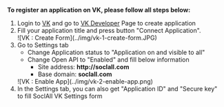__To register an application on VK, please follow all steps below:__

1. Login to [VK](http://vk.com/) and go to [VK Developer](http://vk.com/editapp?act=create) Page to create application
2. Fill your application title and press button "Connect Application".
    <div class="soclall-br"></div>
    ![VK : Create Form](../img/vk-1-create-form.JPG)
    <div class="soclall-br"></div>
3. Go to Settings tab
    * Change Application status to "Application on and visible to all"
    * Change Open API to "Enabled" and fill below information
        - Site address: __http://soclall.com__
        - Base domain: __soclall.com__
    <div class="soclall-br"></div>
    ![VK : Enable App](../img/vk-2-enable-app.png)
    <div class="soclall-br"></div>
4. In the Settings tab, you can also get "Application ID" and "Secure key" to fill SoclAll VK Settings form

